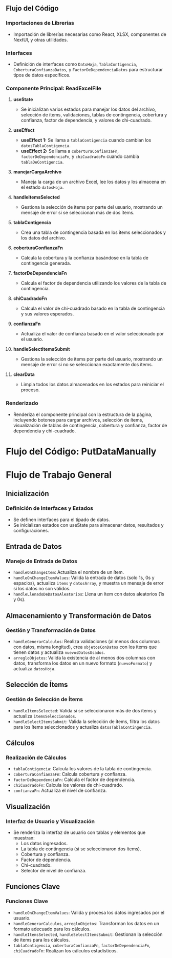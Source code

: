 ## Flujo del Código

### Importaciones de Librerías

- Importación de librerías necesarias como React, XLSX, componentes de NextUI, y otras utilidades.

### Interfaces

- Definición de interfaces como `DatoHoja`, `TablaContigencia`, `CoberturaConfianzaDatos`, y `FactorDeDependenciaDatos` para estructurar tipos de datos específicos.

### Componente Principal: ReadExcelFile

1. **useState**
   - Se inicializan varios estados para manejar los datos del archivo, selección de ítems, validaciones, tablas de contingencia, cobertura y confianza, factor de dependencia, y valores de chi-cuadrado.
2. **useEffect**

   - **useEffect 1:** Se llama a `tablaContigencia` cuando cambian los `datosTablaContigencia`.
   - **useEffect 2:** Se llama a `coberturaConfianzaFn`, `factorDeDependenciaFn`, y `chiCuadradoFn` cuando cambia `tablaDeContigencia`.

3. **manejarCargaArchivo**

   - Maneja la carga de un archivo Excel, lee los datos y los almacena en el estado `datosHoja`.

4. **handleItemsSelected**

   - Gestiona la selección de ítems por parte del usuario, mostrando un mensaje de error si se seleccionan más de dos ítems.

5. **tablaContigencia**

   - Crea una tabla de contingencia basada en los ítems seleccionados y los datos del archivo.

6. **coberturaConfianzaFn**

   - Calcula la cobertura y la confianza basándose en la tabla de contingencia generada.

7. **factorDeDependenciaFn**

   - Calcula el factor de dependencia utilizando los valores de la tabla de contingencia.

8. **chiCuadradoFn**

   - Calcula el valor de chi-cuadrado basado en la tabla de contingencia y sus valores esperados.

9. **confianzaFn**

   - Actualiza el valor de confianza basado en el valor seleccionado por el usuario.

10. **handleSelectItemsSubmit**

    - Gestiona la selección de ítems por parte del usuario, mostrando un mensaje de error si no se seleccionan exactamente dos ítems.

11. **clearData**
    - Limpia todos los datos almacenados en los estados para reiniciar el proceso.

### Renderizado

- Renderiza el componente principal con la estructura de la página, incluyendo botones para cargar archivos, selección de ítems, visualización de tablas de contingencia, cobertura y confianza, factor de dependencia y chi-cuadrado.

# Flujo del Código: PutDataManually

# Flujo de Trabajo General

## Inicialización

### Definición de Interfaces y Estados

- Se definen interfaces para el tipado de datos.
- Se inicializan estados con useState para almacenar datos, resultados y configuraciones.

## Entrada de Datos

### Manejo de Entrada de Datos

- `handleOnChangeItem`: Actualiza el nombre de un ítem.
- `handleOnChangeItemValues`: Valida la entrada de datos (solo 1s, 0s y espacios), actualiza `items` y `datosArray`, y muestra un mensaje de error si los datos no son válidos.
- `handleLlenadoDeDatosAleatorios`: Llena un ítem con datos aleatorios (1s y 0s).

## Almacenamiento y Transformación de Datos

### Gestión y Transformación de Datos

- `handleGenerarCalculos`: Realiza validaciones (al menos dos columnas con datos, misma longitud), crea `objetosConDatos` con los ítems que tienen datos y actualiza `nuevosDatosUsados`.
- `arregloObjetos`: Valida la existencia de al menos dos columnas con datos, transforma los datos en un nuevo formato (`nuevoFormato`) y actualiza `datosHoja`.

## Selección de Ítems

### Gestión de Selección de Ítems

- `handleItemsSelected`: Valida si se seleccionaron más de dos ítems y actualiza `itemsSeleccionados`.
- `handleSelectItemsSubmit`: Valida la selección de ítems, filtra los datos para los ítems seleccionados y actualiza `datosTablaContingencia`.

## Cálculos

### Realización de Cálculos

- `tablaContigencia`: Calcula los valores de la tabla de contingencia.
- `coberturaConfianzaFn`: Calcula cobertura y confianza.
- `factorDeDependenciaFn`: Calcula el factor de dependencia.
- `chiCuadradoFn`: Calcula los valores de chi-cuadrado.
- `confianzaFn`: Actualiza el nivel de confianza.

## Visualización

### Interfaz de Usuario y Visualización

- Se renderiza la interfaz de usuario con tablas y elementos que muestran:
  - Los datos ingresados.
  - La tabla de contingencia (si se seleccionaron dos ítems).
  - Cobertura y confianza.
  - Factor de dependencia.
  - Chi-cuadrado.
  - Selector de nivel de confianza.

## Funciones Clave

### Funciones Clave

- `handleOnChangeItemValues`: Valida y procesa los datos ingresados por el usuario.
- `handleGenerarCalculos`, `arregloObjetos`: Transforman los datos en un formato adecuado para los cálculos.
- `handleItemsSelected`, `handleSelectItemsSubmit`: Gestionan la selección de ítems para los cálculos.
- `tablaContigencia`, `coberturaConfianzaFn`, `factorDeDependenciaFn`, `chiCuadradoFn`: Realizan los cálculos estadísticos.

